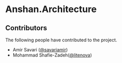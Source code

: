 # Anshan.Architecture


Contributors
---------------

The following people have contributed to the project.

- Amir Savari ([@savariamir](https://github.com/savariamir))
- Mohammad Shafie-Zadeh([@litenova](https://github.com/litenova))
